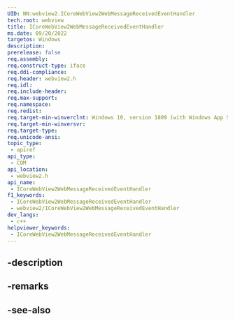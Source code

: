 ```yaml
---
UID: NN:webview2.ICoreWebView2WebMessageReceivedEventHandler
tech.root: webview
title: ICoreWebView2WebMessageReceivedEventHandler
ms.date: 09/20/2022
targetos: Windows
description: 
prerelease: false
req.assembly: 
req.construct-type: iface
req.ddi-compliance: 
req.header: webview2.h
req.idl: 
req.include-header: 
req.max-support: 
req.namespace: 
req.redist: 
req.target-min-winverclnt: Windows 10, version 1809 (with Windows App SDK 1.1 or later)
req.target-min-winversvr: 
req.target-type: 
req.unicode-ansi: 
topic_type:
 - apiref
api_type:
 - COM
api_location:
 - webview2.h
api_name:
 - ICoreWebView2WebMessageReceivedEventHandler
f1_keywords:
 - ICoreWebView2WebMessageReceivedEventHandler
 - webview2/ICoreWebView2WebMessageReceivedEventHandler
dev_langs:
 - c++
helpviewer_keywords:
 - ICoreWebView2WebMessageReceivedEventHandler
---
```


## -description

## -remarks

## -see-also

